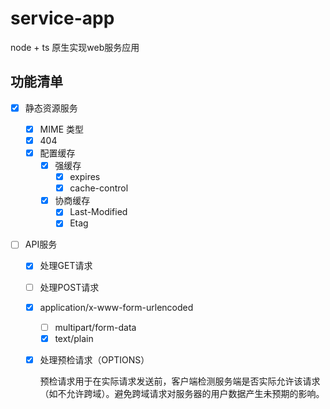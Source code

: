 # service-app
node + ts 原生实现web服务应用

## 功能清单

- [x] 静态资源服务
  - [x] MIME 类型
  - [x] 404
  - [x] 配置缓存
    - [x] 强缓存
        - [x] expires
        - [x] cache-control
    - [x] 协商缓存
        - [x] Last-Modified
        - [x] Etag

- [ ] API服务
  
  - [x] 处理GET请求
  
  - [ ] 处理POST请求
  - [x] application/x-www-form-urlencoded
    - [ ] multipart/form-data
    - [x] text/plain
  
  - [x] 处理预检请求（OPTIONS）
  
      预检请求用于在实际请求发送前，客户端检测服务端是否实际允许该请求（如不允许跨域）。避免跨域请求对服务器的用户数据产生未预期的影响。
